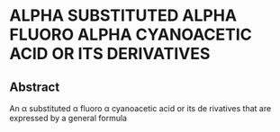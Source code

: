 # ALPHA SUBSTITUTED ALPHA FLUORO ALPHA CYANOACETIC ACID OR ITS DERIVATIVES

## Abstract
An α substituted α fluoro α cyanoacetic acid or its de rivatives that are expressed by a general formula